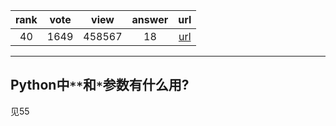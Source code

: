 
| rank | vote | view | answer | url |
|:-:|:-:|:-:|:-:|:-:|
|40|1649|458567|18| [url](http://stackoverflow.com/questions/36901/what-does-double-star-asterisk-and-star-asterisk-do-for-parameters) |
***

## Python中`**`和`*`参数有什么用?

见55